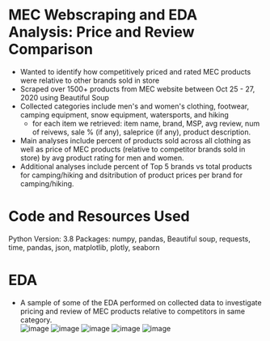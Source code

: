 # MEC Webscraping and EDA Analysis: Price and Review Comparison 
- Wanted to identify how competitively priced and rated MEC products were relative to other brands sold in store 
- Scraped over 1500+ products from MEC website between Oct 25 - 27, 2020 using Beautiful Soup
- Collected categories include men's and women's clothing, footwear, camping equipment, snow equipment, watersports, and hiking 
  - for each item we retrieved: item name, brand, MSP, avg review, num of reivews, sale % (if any), saleprice (if any), product description.
- Main analyses include percent of products sold across all clothing as well as price of MEC products (relative to competitor brands sold in store) by avg product rating for men and women. 
- Additional analyses include percent of Top 5 brands vs total products for camping/hiking and dsitribution of product prices per brand for camping/hiking.  

# Code and Resources Used
Python Version: 3.8
Packages: numpy, pandas, Beautiful soup, requests, time, pandas, json, matplotlib, plotly, seaborn


# EDA
- A sample of some of the EDA performed on collected data to investigate pricing and review of MEC products relative to competitors in same category.  
![image](https://user-images.githubusercontent.com/56518821/111862034-f78f6880-8928-11eb-8011-e1eb3b0b5c74.png)
![image](https://user-images.githubusercontent.com/56518821/111861735-f2311e80-8926-11eb-89d0-2aaf0d0c5792.png)
![image](https://user-images.githubusercontent.com/56518821/111861739-f8bf9600-8926-11eb-8de8-7901037c2c66.png)
![image](https://user-images.githubusercontent.com/56518821/111862056-1a218180-8929-11eb-9d7b-f33be0b72283.png)
![image](https://user-images.githubusercontent.com/56518821/111862075-345b5f80-8929-11eb-83a4-ebd28937c569.png)








